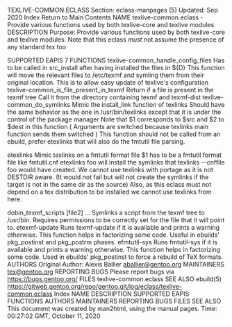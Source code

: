 TEXLIVE-COMMON.ECLASS
Section: eclass-manpages (5)
Updated: Sep 2020
Index Return to Main Contents
NAME
texlive-common.eclass - Provide various functions used by both texlive-core and texlive modules
DESCRIPTION
Purpose: Provide various functions used by both texlive-core and texlive modules.
Note that this eclass *must* not assume the presence of any standard tex too

SUPPORTED EAPIS
7
FUNCTIONS
texlive-common_handle_config_files
Has to be called in src_install after having installed the files in ${D} This function will move the relevant files to /etc/texmf and symling them from their original location. This is to allow easy update of texlive's configuration
texlive-common_is_file_present_in_texmf
Return if a file is present in the texmf tree Call it from the directory containing texmf and texmf-dist
texlive-common_do_symlinks <src> <dest>
Mimic the install_link function of texlinks
Should have the same behavior as the one in /usr/bin/texlinks except that it is under the control of the package manager Note that $1 corresponds to $src and $2 to $dest in this function ( Arguments are switched because texlinks main function sends them switched ) This function should not be called from an ebuild, prefer etexlinks that will also do the fmtutil file parsing.

etexlinks <file>
Mimic texlinks on a fmtutil format file
$1 has to be a fmtutil format file like fmtutil.cnf etexlinks foo will install the symlinks that texlinks --cnffile foo would have created. We cannot use texlinks with portage as it is not DESTDIR aware. (It would not fail but will not create the symlinks if the target is not in the same dir as the source) Also, as this eclass must not depend on a tex distribution to be installed we cannot use texlinks from here.

dobin_texmf_scripts <file1> [file2] ...
Symlinks a script from the texmf tree to /usr/bin. Requires permissions to be correctly set for the file that it will point to.
etexmf-update
Runs texmf-update if it is available and prints a warning otherwise. This function helps in factorizing some code. Useful in ebuilds' pkg_postinst and pkg_postrm phases.
efmtutil-sys
Runs fmtutil-sys if it is available and prints a warning otherwise. This function helps in factorizing some code. Used in ebuilds' pkg_postinst to force a rebuild of TeX formats.
AUTHORS
Original Author: Alexis Ballier <aballier@gentoo.org>
MAINTAINERS
tex@gentoo.org
REPORTING BUGS
Please report bugs via https://bugs.gentoo.org/
FILES
texlive-common.eclass
SEE ALSO
ebuild(5)
https://gitweb.gentoo.org/repo/gentoo.git/log/eclass/texlive-common.eclass
Index
NAME
DESCRIPTION
SUPPORTED EAPIS
FUNCTIONS
AUTHORS
MAINTAINERS
REPORTING BUGS
FILES
SEE ALSO
This document was created by man2html, using the manual pages.
Time: 00:27:02 GMT, October 11, 2020